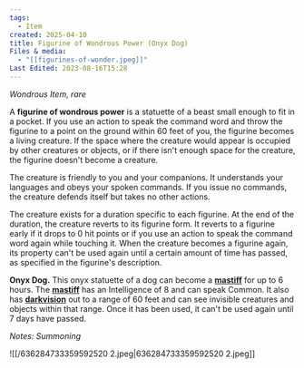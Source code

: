 ```yaml
---
tags:
  - Item
created: 2025-04-10
title: Figurine of Wondrous Power (Onyx Dog)
Files & media:
  - "[[figurines-of-wonder.jpeg]]"
Last Edited: 2023-08-16T15:28
---
```


  

_Wondrous Item, rare_

A **figurine of wondrous power** is a statuette of a beast small enough to fit in a pocket. If you use an action to speak the command word and throw the figurine to a point on the ground within 60 feet of you, the figurine becomes a living creature. If the space where the creature would appear is occupied by other creatures or objects, or if there isn't enough space for the creature, the figurine doesn't become a creature.

The creature is friendly to you and your companions. It understands your languages and obeys your spoken commands. If you issue no commands, the creature defends itself but takes no other actions.

The creature exists for a duration specific to each figurine. At the end of the duration, the creature reverts to its figurine form. It reverts to a figurine early if it drops to 0 hit points or if you use an action to speak the command word again while touching it. When the creature becomes a figurine again, its property can't be used again until a certain amount of time has passed, as specified in the figurine's description.

**Onyx Dog.** This onyx statuette of a dog can become a [**mastiff**](https://www.dndbeyond.com/monsters/16953-mastiff) for up to 6 hours. The [**mastiff**](https://www.dndbeyond.com/monsters/16953-mastiff) has an Intelligence of 8 and can speak Common. It also has [**darkvision**](https://www.dndbeyond.com/compendium/rules/basic-rules/monsters#Darkvision) out to a range of 60 feet and can see invisible creatures and objects within that range. Once it has been used, it can't be used again until 7 days have passed.

_Notes: Summoning_

![[/636284733359592520 2.jpeg|636284733359592520 2.jpeg]]